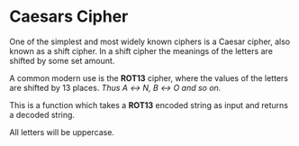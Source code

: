 # Caesars Cipher

One of the simplest and most widely known ciphers is a Caesar cipher, also known as a shift cipher. In a shift cipher the meanings of the letters are shifted by some set amount.

A common modern use is the **ROT13** cipher, where the values of the letters are shifted by 13 places. *Thus A ↔ N, B ↔ O and so on.*

This is a function which takes a **ROT13** encoded string as input and returns a decoded string.

All letters will be uppercase.
